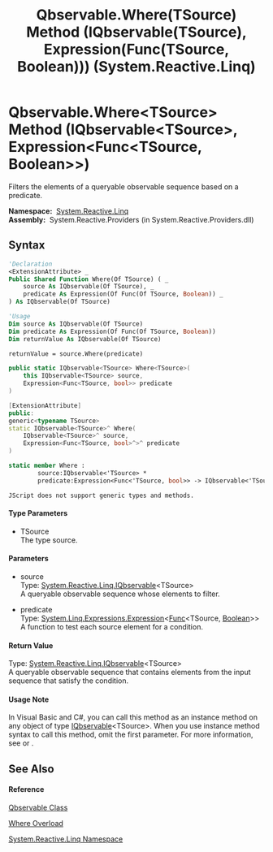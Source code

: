 ﻿---
title: Qbservable.Where(TSource) Method (IQbservable(TSource), Expression(Func(TSource, Boolean))) (System.Reactive.Linq)
TOCTitle: Where(TSource) Method (IQbservable(TSource), Expression(Func(TSource, Boolean)))
ms:assetid: M:System.Reactive.Linq.Qbservable.Where``1(System.Reactive.Linq.IQbservable{``0},System.Linq.Expressions.Expression{System.Func{``0,System.Boolean}})
ms:mtpsurl: https://msdn.microsoft.com/en-us/library/Hh229184(v=VS.103)
ms:contentKeyID: 36068600
ms.date: 06/28/2011
mtps_version: v=VS.103
dev_langs:
- vb
- csharp
- c++
- fsharp
- jscript
---

# Qbservable.Where\<TSource\> Method (IQbservable\<TSource\>, Expression\<Func\<TSource, Boolean\>\>)

Filters the elements of a queryable observable sequence based on a predicate.

**Namespace:**  [System.Reactive.Linq](hh211929\(v=vs.103\).md)  
**Assembly:**  System.Reactive.Providers (in System.Reactive.Providers.dll)

## Syntax

``` vb
'Declaration
<ExtensionAttribute> _
Public Shared Function Where(Of TSource) ( _
    source As IQbservable(Of TSource), _
    predicate As Expression(Of Func(Of TSource, Boolean)) _
) As IQbservable(Of TSource)
```

``` vb
'Usage
Dim source As IQbservable(Of TSource)
Dim predicate As Expression(Of Func(Of TSource, Boolean))
Dim returnValue As IQbservable(Of TSource)

returnValue = source.Where(predicate)
```

``` csharp
public static IQbservable<TSource> Where<TSource>(
    this IQbservable<TSource> source,
    Expression<Func<TSource, bool>> predicate
)
```

``` c++
[ExtensionAttribute]
public:
generic<typename TSource>
static IQbservable<TSource>^ Where(
    IQbservable<TSource>^ source, 
    Expression<Func<TSource, bool>^>^ predicate
)
```

``` fsharp
static member Where : 
        source:IQbservable<'TSource> * 
        predicate:Expression<Func<'TSource, bool>> -> IQbservable<'TSource> 
```

``` jscript
JScript does not support generic types and methods.
```

#### Type Parameters

  - TSource  
    The type source.

#### Parameters

  - source  
    Type: [System.Reactive.Linq.IQbservable](hh229328\(v=vs.103\).md)\<TSource\>  
    A queryable observable sequence whose elements to filter.  

<!-- end list -->

  - predicate  
    Type: [System.Linq.Expressions.Expression](https://msdn.microsoft.com/en-us/library/Bb335710)\<[Func](https://msdn.microsoft.com/en-us/library/Bb549151)\<TSource, [Boolean](https://msdn.microsoft.com/en-us/library/a28wyd50)\>\>  
    A function to test each source element for a condition.  

#### Return Value

Type: [System.Reactive.Linq.IQbservable](hh229328\(v=vs.103\).md)\<TSource\>  
A queryable observable sequence that contains elements from the input sequence that satisfy the condition.  

#### Usage Note

In Visual Basic and C\#, you can call this method as an instance method on any object of type [IQbservable](hh229328\(v=vs.103\).md)\<TSource\>. When you use instance method syntax to call this method, omit the first parameter. For more information, see [](https://msdn.microsoft.com/en-us/library/Bb384936) or [](https://msdn.microsoft.com/en-us/library/Bb383977).

## See Also

#### Reference

[Qbservable Class](hh211693\(v=vs.103\).md)

[Where Overload](hh229249\(v=vs.103\).md)

[System.Reactive.Linq Namespace](hh211929\(v=vs.103\).md)


